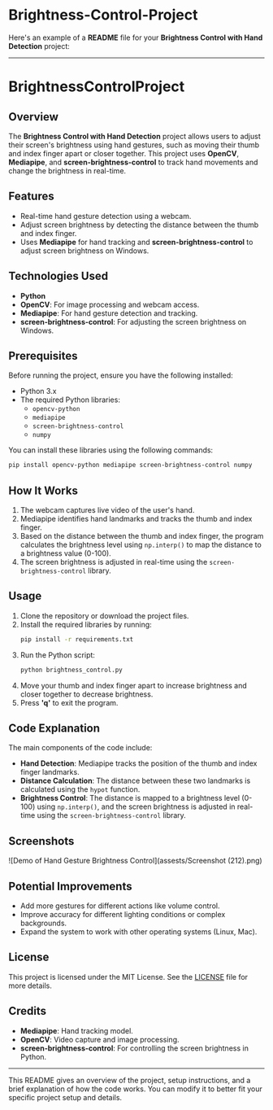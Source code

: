 # Brightness-Control-Project

Here's an example of a **README** file for your **Brightness Control with Hand Detection** project:

---

# BrightnessControlProject

## Overview
The **Brightness Control with Hand Detection** project allows users to adjust their screen's brightness using hand gestures, such as moving their thumb and index finger apart or closer together. This project uses **OpenCV**, **Mediapipe**, and **screen-brightness-control** to track hand movements and change the brightness in real-time.

## Features
- Real-time hand gesture detection using a webcam.
- Adjust screen brightness by detecting the distance between the thumb and index finger.
- Uses **Mediapipe** for hand tracking and **screen-brightness-control** to adjust screen brightness on Windows.

## Technologies Used
- **Python**
- **OpenCV**: For image processing and webcam access.
- **Mediapipe**: For hand gesture detection and tracking.
- **screen-brightness-control**: For adjusting the screen brightness on Windows.

## Prerequisites
Before running the project, ensure you have the following installed:

- Python 3.x
- The required Python libraries:
  - `opencv-python`
  - `mediapipe`
  - `screen-brightness-control`
  - `numpy`

You can install these libraries using the following commands:
```bash
pip install opencv-python mediapipe screen-brightness-control numpy
```

## How It Works
1. The webcam captures live video of the user's hand.
2. Mediapipe identifies hand landmarks and tracks the thumb and index finger.
3. Based on the distance between the thumb and index finger, the program calculates the brightness level using `np.interp()` to map the distance to a brightness value (0-100).
4. The screen brightness is adjusted in real-time using the `screen-brightness-control` library.

## Usage

1. Clone the repository or download the project files.
2. Install the required libraries by running:
   ```bash
   pip install -r requirements.txt
   ```
3. Run the Python script:
   ```bash
   python brightness_control.py
   ```
4. Move your thumb and index finger apart to increase brightness and closer together to decrease brightness.
5. Press **'q'** to exit the program.

## Code Explanation
The main components of the code include:

- **Hand Detection**: Mediapipe tracks the position of the thumb and index finger landmarks.
- **Distance Calculation**: The distance between these two landmarks is calculated using the `hypot` function.
- **Brightness Control**: The distance is mapped to a brightness level (0-100) using `np.interp()`, and the screen brightness is adjusted in real-time using the `screen-brightness-control` library.

## Screenshots
![Demo of Hand Gesture Brightness Control](assests/Screenshot (212).png)

## Potential Improvements
- Add more gestures for different actions like volume control.
- Improve accuracy for different lighting conditions or complex backgrounds.
- Expand the system to work with other operating systems (Linux, Mac).

## License
This project is licensed under the MIT License. See the [LICENSE](LICENSE) file for more details.

## Credits
- **Mediapipe**: Hand tracking model.
- **OpenCV**: Video capture and image processing.
- **screen-brightness-control**: For controlling the screen brightness in Python.

---

This README gives an overview of the project, setup instructions, and a brief explanation of how the code works. You can modify it to better fit your specific project setup and details.
